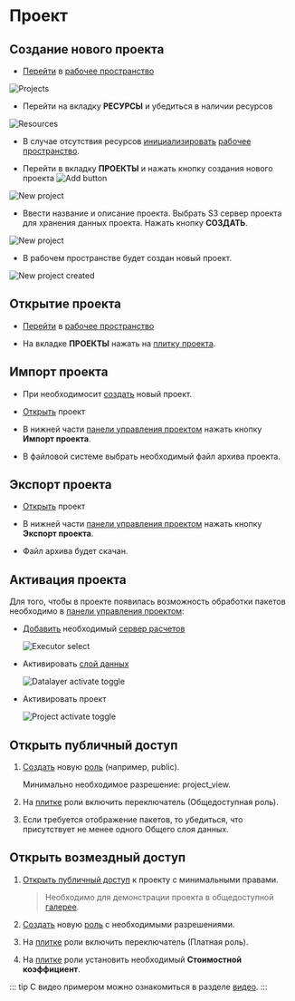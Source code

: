 # Проект

## Создание нового проекта

- [Перейти][1] в [рабочее пространство][2]

![Projects](/images/common/dashboard_user_workspace_projects_clear.png)

- Перейти на вкладку **РЕСУРСЫ** и убедиться в наличии ресурсов

![Resources](/images/common/dashboard_user_workspace_resources.png)

- В случае отсутствия ресурсов [инициализировать][3] [рабочее пространство][2].

- Перейти в вкладку <span class="iconify-inline" data-icon="mdi:file-code"></span>**ПРОЕКТЫ** и нажать кнопку создания нового проекта ![Add button](/images/common/red_plus.png)

![New project](/images/common/dashboard_user_workspace_projects_clear.png)

- Ввести название и описание проекта. Выбрать S3 сервер проекта для хранения данных проекта. Нажать кнопку **СОЗДАТЬ**.

![New project](/images/common/project_create.png)

- В рабочем пространстве будет создан новый проект.

![New project created](/images/common/project_created.png)

## Открытие проекта

- [Перейти][1] в [рабочее пространство][2]

- На вкладке <span class="iconify-inline" data-icon="mdi:file-code"></span>**ПРОЕКТЫ** нажать на [плитку проекта][11].

## Импорт проекта

- При необходимосит [создать][14] новый проект.

- [Открыть][13] проект

- В нижней части [панели управления проектом][8] нажать кнопку <span class='iconify-inline' data-icon='mdi:file-import'></span>**Импорт проекта**.

- В файловой системе выбрать необходимый файл архива проекта.

## Экспорт проекта

- [Открыть][13] проект

- В нижней части [панели управления проектом][8] нажать кнопку <span class='iconify-inline' data-icon='mdi:file-export'></span>**Экспорт проекта**.

- Файл архива будет скачан.

## Активация проекта

Для того, чтобы в проекте появилась возможность обработки пакетов необходимо в [панели управления проектом][8]:

- [Добавить][12] необходимый [сервер расчетов][9]

  ![Executor select](/images/common/project_manage_panel_executor_add.png)

- Активировать [слой данных][10]

  ![Datalayer activate toggle](/images/common/project_manage_panel_datalayer_activate_toggle.png)

- Активировать проект

  ![Project activate toggle](/images/common/project_manage_panel_project_activate_toggle.png)

## Открыть публичный доступ

1. [Создать][5] новую [роль][6] (например, public).

   Минимально необходимое разрешение: project_view.

2. На [плитке][7] роли включить переключатель <span class='iconify-inline' data-icon='mdi:eye'></span> (Общедоступная роль).

3. Если требуется отображение пакетов, то убедиться, что присутствует не менее одного <span class='iconify-inline' data-icon='mdi:accuont-eye'></span> Общего слоя данных.

## Открыть возмездный доступ

1. [Открыть публичный доступ][15] к проекту с минимальными правами.

   > Необходимо для демонстрации проекта в общедоступной [галерее][16].

2. [Создать][5] новую [роль][6] с необходимыми разрешениями.

3. На [плитке][7] роли включить переключатель <span class='iconify-inline' data-icon='mdi:currency-usd'></span> (Платная роль).

4. На [плитке][7] роли установить необходимый **Стоимостной коэффициент**.

::: tip <span class='iconify' data-icon='mdi:information' style='color: #42b983; font-size: 24px;'></span>
С видео примером можно ознакомиться в разделе [видео][17].
:::

[1]: ./workspace.md#переход-в-рабочее-пространство
[2]: /docs/desc/workspace.md
[3]: ./workspace.md#инициализация-рабочего-пространства
[4]: ./workspace.md#открыть-публичныи-доступ
[5]: ./role.md#создание-новои-роли
[6]: /docs/desc/project_role.md
[7]: /docs/desc/project_role.md#плитка-роли
[8]: /docs/desc/project.md#панель-управления-проектом
[9]: /docs/desc/executor.md
[10]: /docs/desc/project.md#слои-данных
[11]: /docs/desc/dashboard.md#структура-плитки-проекта
[12]: ./s3.md#добавление-в-проект
[13]: #открытие-проекта
[14]: #создание-нового-проекта
[15]: #открыть-публичныи-доступ
[16]: /docs/desc/explorer.md
[17]: ./video.md
